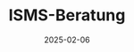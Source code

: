 ---
title: "ISMS-Beratung"
date: 2025-02-06
description: "Informationssicherheit für Startups und Mittelstand. Remote oder vor Ort – je nachdem, was passt."
header_transparent: true
hero:
  type: hero
  enabled: true
  options:
    paddingTop: ""
    paddingBottom: false
    borderTop: false
    borderBottom: false
    theme: primary
    classes: ""
  align_horizontal: left
  align_vertical: middle
  height: 600px
  fullscreen_mobile: true
  fullscreen_desktop: false
  headings:
    heading: Informationssicherheit für Startups und Mittelstand
    sub_heading: Ich helfe Unternehmen dabei, ihre IT-Sicherheit systematisch aufzubauen. Mit ISMS nach ISO 27001, Umsetzung der NIS2-Anforderungen und KI-Compliance. Remote oder vor Ort – je nachdem, was passt.
    text: ''
    text_color: "#FFFFFF"
    text_color_dark: "#FFFFFF"
  background:
    background_image: "images/photos/home/home-large.webp"
    background_image_blend_mode: "overlay"
    background_gradient: true
    background_color: ""
    background_color_dark: ""
    opacity: 1
  image:
    image: false
    shadow: false
    border: false
    alt: ""
  buttons:
    - button:
      text: "Kostenloses Erstgespräch"
      url: "kontakt/"
      external: false
      fa_icon: false
      outline: true
      style: "transparent"
    - button:
      text: "Meine Leistungen"
      url: "leistungen/"
      external: false
      show_external_icon: false
      fa_icon: false
      outline: true
      style: "transparent"

services:
  enabled: true
  show_view_all: true
  sort_by: "weight"
  limit: 4

intro:
  enabled: true
  align: left
  image: "images/photos/content/content-5.webp"
  heading: "Mein Hintergrund"
  description: "Nach 20 Jahren im IT-Bereich, davon 7 Jahre als COO eines deutsch-amerikanischen Software-Startups, weiß ich: Compliance-Projekte müssen praktikabel sein. Ich habe bereits mehrere Unternehmen erfolgreich durch die ISO 27001-Zertifizierung begleitet – vom Startup bis zum Großunternehmen."
  buttons:
    - button:
      text: "Mehr über mich"
      url: "ueber-mich/"
      external: false
      fa_icon: false
      outline: true
      style: "primary"
  partners:
    enabled: false

work:
  enabled: false

outro:
  enabled: true
  align: center
  image: ""
  heading: Interesse? Dann lass uns sprechen
  description: Kostenloses Erstgespräch – unverbindlich und direkt.
  buttons:
    - button:
      text: "Kontakt aufnehmen"
      url: "kontakt/"
      external: false
      fa_icon: false
      outline: false
      style: ""

blog:
  enabled: true
  show_view_all: true
  limit: 3
---